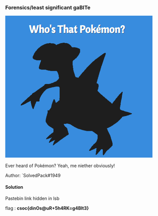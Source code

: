 ### Forensics/least significant gaBITe
![Screenshot](chall.png)

Ever heard of Pokémon? Yeah, me niether obviously!

Author: `SolvedPack#1949
#### Solution

Pastebin link hidden in lsb



flag : **csoc{dinOs@uR+5h4RK=g4BIt3}**